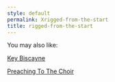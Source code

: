 ```yaml
---
style: default
permalink: Xrigged-from-the-start
title: rigged-from-the-start
---
```

You may also like:

[Key Biscayne](http://scp-wiki.net/key-biscayne)

[Preaching To The Choir](http://scp-wiki.net/preaching-to-the-choir)
